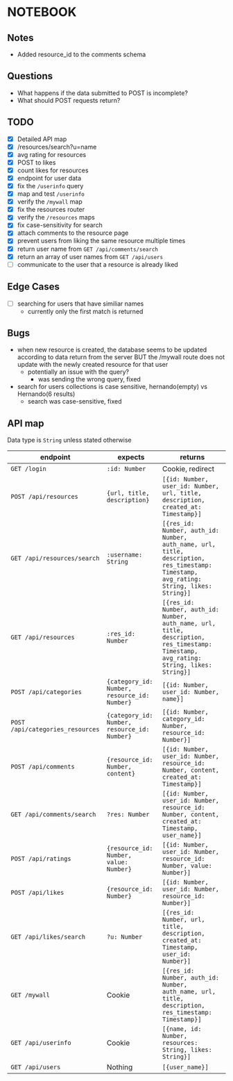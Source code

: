 # NOTEBOOK

## Notes

- Added resource_id to the comments schema

## Questions

- What happens if the data submitted to POST is incomplete?
- What should POST requests return?

## TODO

- [x] Detailed API map
- [x] /resources/search?u=name
- [x] avg rating for resources
- [x] POST to likes
- [x] count likes for resources
- [x] endpoint for user data
- [x] fix the `/userinfo` query
- [x] map and test `/userinfo`
- [x] verify the `/mywall` map
- [x] fix the resources router
- [x] verify the `/resources` maps
- [x] fix case-sensitivity for search
- [x] attach comments to the resource page
- [x] prevent users from liking the same resource multiple times
- [x] return user name from `GET /api/comments/search`
- [x] return an array of user names from `GET /api/users`
- [ ] communicate to the user that a resource is already liked

## Edge Cases

- [ ] searching for users that have similiar names
  - currently only the first match is returned

## Bugs

- when new resource is created, the database seems to be updated according to data return from the server BUT the /mywall route does not update with the newly created resource for that user
  - potentially an issue with the query?
    - was sending the wrong query, fixed
- search for users collections is case sensitive, hernando(empty) vs Hernando(6 results)
  - search was case-sensitive, fixed

## API map

Data type is `String` unless stated otherwise

| endpoint                         | expects                                      | returns                                                                                                                                |
| -------------------------------- | -------------------------------------------- | -------------------------------------------------------------------------------------------------------------------------------------- |
| `GET /login`                     | `:id: Number`                                | Cookie, redirect                                                                                                                       |
| `POST /api/resources`            | `{url, title, description}`                  | `[{id: Number, user_id: Number, url, title, description, created_at: Timestamp}]`                                                      |
| `GET /api/resources/search`      | `:username: String`                          | `[{res_id: Number, auth_id: Number, auth_name, url, title, description, res_timestamp: Timestamp, avg_rating: String, likes: String}]` |
| `GET /api/resources`             | `:res_id: Number`                            | `[{res_id: Number, auth_id: Number, auth_name, url, title, description, res_timestamp: Timestamp, avg_rating: String, likes: String}]` |
| `POST /api/categories`           | `{category_id: Number, resource_id: Number}` | `[{id: Number, user_id: Number, name}]`                                                                                                |
| `POST /api/categories_resources` | `{category_id: Number, resource_id: Number}` | `[{id: Number, category_id: Number, resource_id: Number}]`                                                                             |
| `POST /api/comments`             | `{resource_id: Number, content}`             | `[{id: Number, user_id: Number, resource_id: Number, content, created_at: Timestamp}]`                                                 |
| `GET /api/comments/search`       | `?res: Number`                               | `[{id: Number, user_id: Number, resource_id: Number, content, created_at: Timestamp, user_name}]`                                      |
| `POST /api/ratings`              | `{resource_id: Number, value: Number}`       | `[{id: Number, user_id: Number, resource_id: Number, value: Number}]`                                                                  |
| `POST /api/likes`                | `{resource_id: Number}`                      | `[{id: Number, user_id: Number, resource_id: Number}]`                                                                                 |
| `GET /api/likes/search`          | `?u: Number`                                 | `[{res_id: Number, url, title, description, created_at: Timestamp, user_id: Number}]`                                                  |
| `GET /mywall`                    | Cookie                                       | `[{res_id: Number, auth_id: Number, auth_name, url, title, description, res_timestamp: Timestamp}]`                                    |
| `GET /api/userinfo`              | Cookie                                       | `[{name, id: Number, resources: String, likes: String}]`                                                                               |
| `GET /api/users`                 | Nothing                                      | `[{user_name}]`                                                                                                                        |
